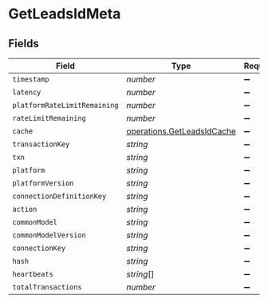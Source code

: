 # GetLeadsIdMeta


## Fields

| Field                                                                    | Type                                                                     | Required                                                                 | Description                                                              |
| ------------------------------------------------------------------------ | ------------------------------------------------------------------------ | ------------------------------------------------------------------------ | ------------------------------------------------------------------------ |
| `timestamp`                                                              | *number*                                                                 | :heavy_minus_sign:                                                       | N/A                                                                      |
| `latency`                                                                | *number*                                                                 | :heavy_minus_sign:                                                       | N/A                                                                      |
| `platformRateLimitRemaining`                                             | *number*                                                                 | :heavy_minus_sign:                                                       | N/A                                                                      |
| `rateLimitRemaining`                                                     | *number*                                                                 | :heavy_minus_sign:                                                       | N/A                                                                      |
| `cache`                                                                  | [operations.GetLeadsIdCache](../../models/operations/getleadsidcache.md) | :heavy_minus_sign:                                                       | N/A                                                                      |
| `transactionKey`                                                         | *string*                                                                 | :heavy_minus_sign:                                                       | N/A                                                                      |
| `txn`                                                                    | *string*                                                                 | :heavy_minus_sign:                                                       | N/A                                                                      |
| `platform`                                                               | *string*                                                                 | :heavy_minus_sign:                                                       | N/A                                                                      |
| `platformVersion`                                                        | *string*                                                                 | :heavy_minus_sign:                                                       | N/A                                                                      |
| `connectionDefinitionKey`                                                | *string*                                                                 | :heavy_minus_sign:                                                       | N/A                                                                      |
| `action`                                                                 | *string*                                                                 | :heavy_minus_sign:                                                       | N/A                                                                      |
| `commonModel`                                                            | *string*                                                                 | :heavy_minus_sign:                                                       | N/A                                                                      |
| `commonModelVersion`                                                     | *string*                                                                 | :heavy_minus_sign:                                                       | N/A                                                                      |
| `connectionKey`                                                          | *string*                                                                 | :heavy_minus_sign:                                                       | N/A                                                                      |
| `hash`                                                                   | *string*                                                                 | :heavy_minus_sign:                                                       | N/A                                                                      |
| `heartbeats`                                                             | *string*[]                                                               | :heavy_minus_sign:                                                       | N/A                                                                      |
| `totalTransactions`                                                      | *number*                                                                 | :heavy_minus_sign:                                                       | N/A                                                                      |